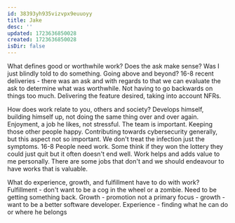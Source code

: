 ```yaml
---
id: 38393yh935vizvpx9euuoyy
title: Jake
desc: ''
updated: 1723636850028
created: 1723636850028
isDir: false
---
```

What defines good or worthwhile work?
Does the ask make sense? Was I just blindly told to do something. Going above and beyond? 
16-8 recent deliveries - there was an ask and with regards to that we can evaluate the ask to determine what was worthwhile. Not having to go backwards on things too much. Delivering the feature desired, taking into account NFRs.

How does work relate to you, others and society?
Develops himself, building himself up, not doing the same thing over and over again. Enjoyment, a job he likes, not stressful. The team is important. Keeping those other people happy. Contributing towards cybersecurity generally, but this aspect not so important. We don't treat the infection just the symptoms.
16-8 People need work. Some think if they won the lottery they could just quit but it often doesn't end well. Work helps and adds value to me personally. There are some jobs that don't and we should endeavour to have works that is valuable. 

What do experience, growth, and fulfillment have to do with work?
Fulfillment - don't want to be a cog in the wheel or a zombie. Need to be getting something back.
Growth - promotion not a primary focus - growth - want to be a better software developer.
Experience - finding what he can do or where he belongs